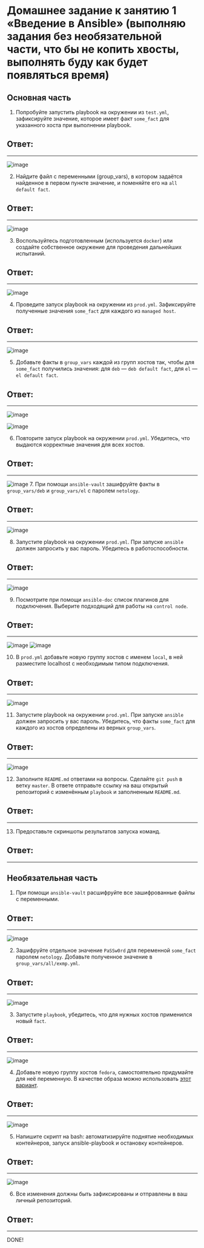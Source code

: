 
# Домашнее задание к занятию 1 «Введение в Ansible» (выполняю задания без необязательной части, что бы не копить хвосты, выполнять буду как будет появляться время)

## Основная часть

1. Попробуйте запустить playbook на окружении из `test.yml`, зафиксируйте значение, которое имеет факт `some_fact` для указанного хоста при выполнении playbook.

## Ответ:
---
![image](https://github.com/user-attachments/assets/c25045c8-5150-4429-bfac-2a408a8908e2)

2. Найдите файл с переменными (group_vars), в котором задаётся найденное в первом пункте значение, и поменяйте его на `all default fact`.

## Ответ:
---
![image](https://github.com/user-attachments/assets/efad046f-d341-48cf-b514-130fd33e4813)

3. Воспользуйтесь подготовленным (используется `docker`) или создайте собственное окружение для проведения дальнейших испытаний.

## Ответ:
---
![image](https://github.com/user-attachments/assets/d0d81ef4-4345-4f53-8150-9209179d69e2)

4. Проведите запуск playbook на окружении из `prod.yml`. Зафиксируйте полученные значения `some_fact` для каждого из `managed host`.

## Ответ:
---
![image](https://github.com/user-attachments/assets/e90db6d0-068e-493f-bb16-3beaa5e3c982)

5. Добавьте факты в `group_vars` каждой из групп хостов так, чтобы для `some_fact` получились значения: для `deb` — `deb default fact`, для `el` — `el default fact`.

## Ответ:
---
![image](https://github.com/user-attachments/assets/10d279b6-5a59-4e6d-9f2c-8a4679e65d2a)

![image](https://github.com/user-attachments/assets/00cc6890-87a1-4581-b1c5-aa7c1997a3b1)

6.  Повторите запуск playbook на окружении `prod.yml`. Убедитесь, что выдаются корректные значения для всех хостов.

## Ответ:
---
![image](https://github.com/user-attachments/assets/fd61eb47-46c1-465b-8429-9d729db4b616)
7. При помощи `ansible-vault` зашифруйте факты в `group_vars/deb` и `group_vars/el` с паролем `netology`.

## Ответ:
---
![image](https://github.com/user-attachments/assets/dfb6e313-f06b-49b4-96b2-45a1a74ab21d)

8. Запустите playbook на окружении `prod.yml`. При запуске `ansible` должен запросить у вас пароль. Убедитесь в работоспособности.

## Ответ:
---
![image](https://github.com/user-attachments/assets/e0215085-1aa9-4331-910b-337e565c780a)

9. Посмотрите при помощи `ansible-doc` список плагинов для подключения. Выберите подходящий для работы на `control node`.

## Ответ:
---
![image](https://github.com/user-attachments/assets/5be8bacb-ff84-436a-9679-a684ffc3f683)
![image](https://github.com/user-attachments/assets/6a38c79b-0999-432e-bdf6-392a254dab89)


10. В `prod.yml` добавьте новую группу хостов с именем  `local`, в ней разместите localhost с необходимым типом подключения.

## Ответ:
---
![image](https://github.com/user-attachments/assets/058766f4-316d-4d98-b0d3-b0533901e791)

11. Запустите playbook на окружении `prod.yml`. При запуске `ansible` должен запросить у вас пароль. Убедитесь, что факты `some_fact` для каждого из хостов определены из верных `group_vars`.

## Ответ:
---
![image](https://github.com/user-attachments/assets/0f91a589-f4d8-4af6-90e7-0f53ce74763a)

12. Заполните `README.md` ответами на вопросы. Сделайте `git push` в ветку `master`. В ответе отправьте ссылку на ваш открытый репозиторий с изменённым `playbook` и заполненным `README.md`.

## Ответ:
---

13. Предоставьте скриншоты результатов запуска команд.
## Ответ:
---



## Необязательная часть

1. При помощи `ansible-vault` расшифруйте все зашифрованные файлы с переменными.

## Ответ:
---
![image](https://github.com/user-attachments/assets/cf719d3f-9d71-4f60-bd05-42f93c5d044e)

2. Зашифруйте отдельное значение `PaSSw0rd` для переменной `some_fact` паролем `netology`. Добавьте полученное значение в `group_vars/all/exmp.yml`.

## Ответ:
---
![image](https://github.com/user-attachments/assets/e39ecf80-47cc-4318-bfa0-286c0ef1407d)

3. Запустите `playbook`, убедитесь, что для нужных хостов применился новый `fact`.

## Ответ:
---
![image](https://github.com/user-attachments/assets/4d012df3-bebc-4ea3-8c35-9188ac6d7d0c)

4. Добавьте новую группу хостов `fedora`, самостоятельно придумайте для неё переменную. В качестве образа можно использовать [этот вариант](https://hub.docker.com/r/pycontribs/fedora).

## Ответ:
---
![image](https://github.com/user-attachments/assets/a0bf3de4-a2f8-49e4-9c2d-cf08473fbb7b)

5. Напишите скрипт на bash: автоматизируйте поднятие необходимых контейнеров, запуск ansible-playbook и остановку контейнеров.

## Ответ:
---
![image](https://github.com/user-attachments/assets/35da4601-ef7e-44a2-a085-67eaf13c1c5f)

6. Все изменения должны быть зафиксированы и отправлены в ваш личный репозиторий.

## Ответ:
---
DONE!
